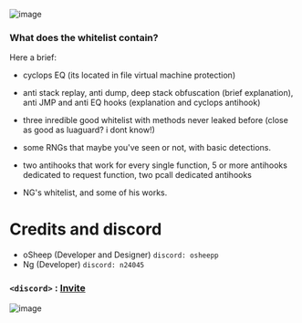 ![image](https://github.com/oShyyyyy/Salty-whitelist/assets/96142498/c590a9d2-1a7e-4e15-a4ff-927968b42da3)
### What does the whitelist contain? 

Here a brief:

- cyclops EQ (its located in file virtual machine protection)
- anti stack replay, anti dump, deep stack obfuscation (brief explanation), anti JMP and anti EQ hooks (explanation and cyclops antihook)
- three inredible good whitelist with methods never leaked before (close as good as luaguard? i dont know!)
- some RNGs that maybe you've seen or not, with basic detections.
- two antihooks that work for every single function, 5 or more antihooks dedicated to request function, two pcall dedicated antihooks

- NG's whitelist, and some of his works.

# Credits and discord

- oSheep (Developer and Designer) `discord: osheepp`
- Ng (Developer) `discord: n24045`

### `<discord>` : [Invite](https://discord.gg/QNx8RzvXrH)

![image](https://github.com/oShyyyyy/Salty-whitelist/assets/96142498/374814d0-ec37-433e-bd6d-5e187e94189f)


